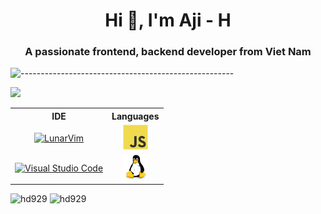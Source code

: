 <h1 align="center">Hi 👋, I'm Aji - H</h1>
<h3 align="center">A passionate frontend, backend developer from <b>Viet Nam</b></h3>

![-----------------------------------------------------](.github/imgs/lines/water.png)

<img src="https://access-counter.vercel.app/api/counter?name=hd929&theme=006&length=7" />
<table style="text-align: center">
  <tr>
    <th>IDE</th>
    <th>Languages</th>
  </tr>
  <tr>
    <td>
      <a href="https://www.lunarvim.org/" target="_blank" rel="noreferrer">
        <img
          src="https://raw.githubusercontent.com/LunarVim/LunarVim/master/utils/desktop/48x48/lvim.svg"
          alt="LunarVim"
        />
      </a>
    </td>
    <td>
      <a
        href="https://developer.mozilla.org/en-US/docs/Web/JavaScript"
        target="_blank"
        rel="noreferrer"
      >
        <img
          src="https://raw.githubusercontent.com/devicons/devicon/master/icons/javascript/javascript-original.svg"
          alt="javascript"
          width="40"
          height="40"
        />
      </a>
    </td>
  </tr>
  <tr>
    <td>
    <a href="https://code.visualstudio.com/" target="_blank" rel="noreferrer">
        <img
          src="./.github/imgs/icons/vscode.svg"
          alt="Visual Studio Code"
          width="45"
          height="45"
        />
      </a>
    </td>
    <td>
      <a href="https://www.linux.org/" target="_blank" rel="noreferrer">
        <img
          src="https://raw.githubusercontent.com/devicons/devicon/master/icons/linux/linux-original.svg"
          alt="linux"
          width="40"
          height="40"
        />
      </a>
    </td>
  </tr>
</table>

<div>
    <img height="180em" src="https://github-readme-stats.vercel.app/api?username=hd929&show_icons=true&theme=tokyonight&locale=en" alt="hd929" />
    <img height="180em" src="https://github-readme-stats.vercel.app/api/top-langs?username=hd929&langs_count=16&locale=en&layout=compact&theme=tokyonight" alt="hd929" />
</div>
